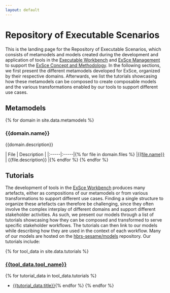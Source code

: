 ```yaml
---
layout: default
---
```


# Repository of Executable Scenarios

This is the landing page for the Repository of Executable Scenarios, which consists of
metamodels and models created during the development and application of tools in the
[Executable Workbench](exsce-workbench.md) and
[ExSce Management](https://github.com/hbrs-sesame/exsce_management) to support the
[ExSce Concept and Methodology](terminology.md). In the following sections, we first
present the different metamodels developed for ExSce, organized by their respective
domains. Afterwards, we list the tutorials showcasing how these metamodels can be
composed to create composable models and the various transformations enabled by
our tools to support different use cases.

## Metamodels
{% for domain in site.data.metamodels %}
### {{domain.name}}

{{domain.description}}

| File | Description |
|:-----|:-----|{% for file in domain.files %}
|[{{file.name}}]({{file.path}}) | {{file.description}} |{% endfor %}
{% endfor %}

## Tutorials

The development of tools in the [ExSce Workbench](exsce-workbench.md) produces many artefacts,
either as compositions of our metamodels or from various transformations to support different
use cases. Finding a single structure to organize these artefacts can therefore be challenging,
since they often involve the complex interplay of different domains and support different
stakeholder activities. As such, we present our models through a list of tutorials showcasing
how they can be composed and transformed to serve specific stakeholder workflows. The tutorials
can then link to our models while describing how they are used in the context of each workflow.
Many of our models are hosted on the [hbrs-sesame/models](https://github.com/hbrs-sesame/models)
repository. Our tutorials include:

{% for tool_data in site.data.tutorials %}
### [{{tool_data.tool_name}}]({{tool_data.tool_link}})
{% for tutorial_data in tool_data.tutorials %}
- [{{tutorial_data.title}}]({{tutorial_data.link}}){% endfor %}
{% endfor %}
